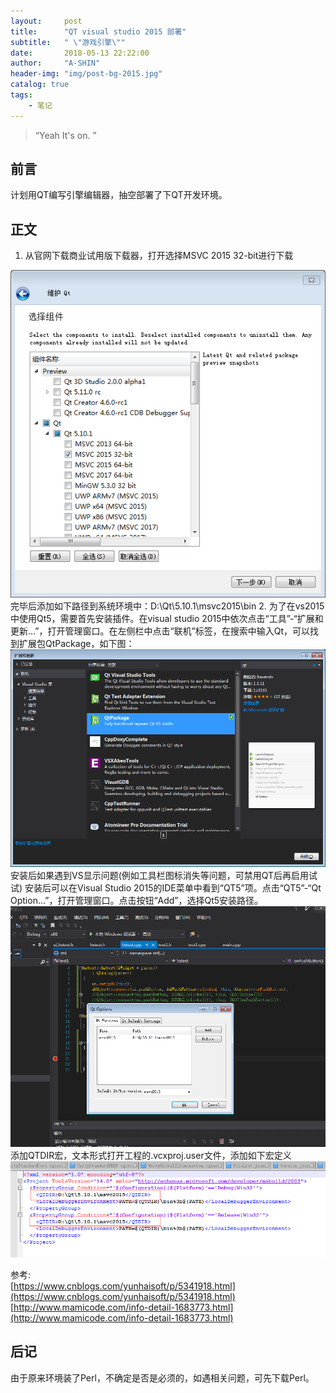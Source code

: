 ```yaml
---
layout:     post
title:      "QT visual studio 2015 部署"
subtitle:   " \"游戏引擎\""
date:       2018-05-13 22:22:00
author:     "A-SHIN"
header-img: "img/post-bg-2015.jpg"
catalog: true
tags:
    - 笔记
---
```


> “Yeah It's on. ”

## 前言
计划用QT编写引擎编辑器，抽空部署了下QT开发环境。
## 正文  
1. 从官网下载商业试用版下载器，打开选择MSVC 2015 32-bit进行下载  
<img class="shadow" src="/img/in-post/qtSetup/1.png" width="600">
完毕后添加如下路径到系统环境中：D:\Qt\5.10.1\msvc2015\bin  
2. 为了在vs2015中使用Qt5，需要首先安装插件。在visual studio 2015中依次点击“工具”-“扩展和更新...”，打开管理窗口。在左侧栏中点击“联机”标签，在搜索中输入Qt，可以找到扩展包QtPackage，如下图：  
<img class="shadow" src="/img/in-post/qtSetup/2.png" width="600">
安装后如果遇到VS显示问题(例如工具栏图标消失等问题，可禁用QT后再启用试试)  
安装后可以在Visual Studio 2015的IDE菜单中看到“QT5”项。点击“QT5”-“Qt Option...”，打开管理窗口。点击按钮“Add”，选择Qt5安装路径。  
<img class="shadow" src="/img/in-post/qtSetup/3.png" width="600">  
添加QTDIR宏，文本形式打开工程的.vcxproj.user文件，添加如下宏定义  
<img class="shadow" src="/img/in-post/qtSetup/4.png" width="600">  

参考:  
[https://www.cnblogs.com/yunhaisoft/p/5341918.html](https://www.cnblogs.com/yunhaisoft/p/5341918.html)  
[http://www.mamicode.com/info-detail-1683773.html](http://www.mamicode.com/info-detail-1683773.html)

## 后记
由于原来环境装了Perl，不确定是否是必须的，如遇相关问题，可先下载Perl。


